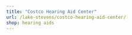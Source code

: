 ```yaml
---
title: "Costco Hearing Aid Center"
url: /lake-stevens/costco-hearing-aid-center/
shop: hearing aids
---
```

